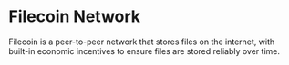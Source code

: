 Filecoin Network
=====

Filecoin is a peer-to-peer network that stores files on the internet, with built-in economic incentives to ensure files are stored reliably over time.
